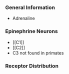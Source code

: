 ### General Information
- Adrenaline
### Epinephrine Neurons
- [[C1]]
- [[C2]]
- C3 not found in primates
### Receptor Distribution